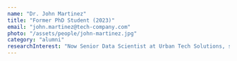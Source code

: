 ```yaml
---
name: "Dr. John Martinez"
title: "Former PhD Student (2023)"
email: "john.martinez@tech-company.com"
photo: "/assets/people/john-martinez.jpg"
category: "alumni"
researchInterest: "Now Senior Data Scientist at Urban Tech Solutions, specializing in smart city analytics."
---
```

